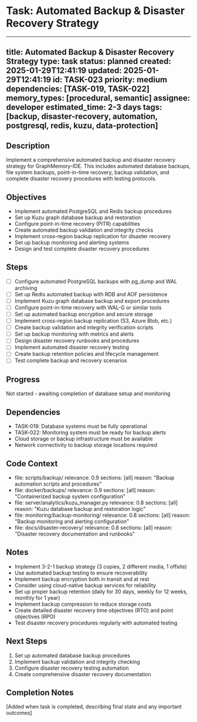 # Task: Automated Backup & Disaster Recovery Strategy
---
title: Automated Backup & Disaster Recovery Strategy
type: task
status: planned
created: 2025-01-29T12:41:19
updated: 2025-01-29T12:41:19
id: TASK-023
priority: medium
dependencies: [TASK-019, TASK-022]
memory_types: [procedural, semantic]
assignee: developer
estimated_time: 2-3 days
tags: [backup, disaster-recovery, automation, postgresql, redis, kuzu, data-protection]
---

## Description
Implement a comprehensive automated backup and disaster recovery strategy for GraphMemory-IDE. This includes automated database backups, file system backups, point-in-time recovery, backup validation, and complete disaster recovery procedures with testing protocols.

## Objectives
- Implement automated PostgreSQL and Redis backup procedures
- Set up Kuzu graph database backup and restoration
- Configure point-in-time recovery (PITR) capabilities
- Create automated backup validation and integrity checks
- Implement cross-region backup replication for disaster recovery
- Set up backup monitoring and alerting systems
- Design and test complete disaster recovery procedures

## Steps
- [ ] Configure automated PostgreSQL backups with pg_dump and WAL archiving
- [ ] Set up Redis automated backup with RDB and AOF persistence
- [ ] Implement Kuzu graph database backup and export procedures
- [ ] Configure point-in-time recovery with WAL-G or similar tools
- [ ] Set up automated backup encryption and secure storage
- [ ] Implement cross-region backup replication (S3, Azure Blob, etc.)
- [ ] Create backup validation and integrity verification scripts
- [ ] Set up backup monitoring with metrics and alerts
- [ ] Design disaster recovery runbooks and procedures
- [ ] Implement automated disaster recovery testing
- [ ] Create backup retention policies and lifecycle management
- [ ] Test complete backup and recovery scenarios

## Progress
Not started - awaiting completion of database setup and monitoring

## Dependencies
- TASK-019: Database systems must be fully operational
- TASK-022: Monitoring system must be ready for backup alerts
- Cloud storage or backup infrastructure must be available
- Network connectivity to backup storage locations required

## Code Context
- file: scripts/backup/
  relevance: 0.9
  sections: [all]
  reason: "Backup automation scripts and procedures"
- file: docker/backups/
  relevance: 0.9
  sections: [all]
  reason: "Containerized backup system configuration"
- file: server/analytics/kuzu_manager.py
  relevance: 0.8
  sections: [all]
  reason: "Kuzu database backup and restoration logic"
- file: monitoring/backup-monitoring/
  relevance: 0.8
  sections: [all]
  reason: "Backup monitoring and alerting configuration"
- file: docs/disaster-recovery/
  relevance: 0.8
  sections: [all]
  reason: "Disaster recovery documentation and runbooks"

## Notes
- Implement 3-2-1 backup strategy (3 copies, 2 different media, 1 offsite)
- Use automated backup testing to ensure recoverability
- Implement backup encryption both in transit and at rest
- Consider using cloud-native backup services for reliability
- Set up proper backup retention (daily for 30 days, weekly for 12 weeks, monthly for 1 year)
- Implement backup compression to reduce storage costs
- Create detailed disaster recovery time objectives (RTO) and point objectives (RPO)
- Test disaster recovery procedures regularly with automated testing

## Next Steps
1. Set up automated database backup procedures
2. Implement backup validation and integrity checking
3. Configure disaster recovery testing automation
4. Create comprehensive disaster recovery documentation

## Completion Notes
[Added when task is completed, describing final state and any important outcomes] 